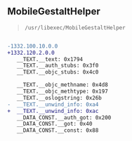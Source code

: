 ## MobileGestaltHelper

> `/usr/libexec/MobileGestaltHelper`

```diff

-1332.100.10.0.0
+1332.120.2.0.0
   __TEXT.__text: 0x1794
   __TEXT.__auth_stubs: 0x3f0
   __TEXT.__objc_stubs: 0x4c0

   __TEXT.__objc_methname: 0x4d8
   __TEXT.__objc_methtype: 0x197
   __TEXT.__oslogstring: 0x26b
-  __TEXT.__unwind_info: 0xa4
+  __TEXT.__unwind_info: 0xac
   __DATA_CONST.__auth_got: 0x200
   __DATA_CONST.__got: 0x40
   __DATA_CONST.__const: 0x88

```
